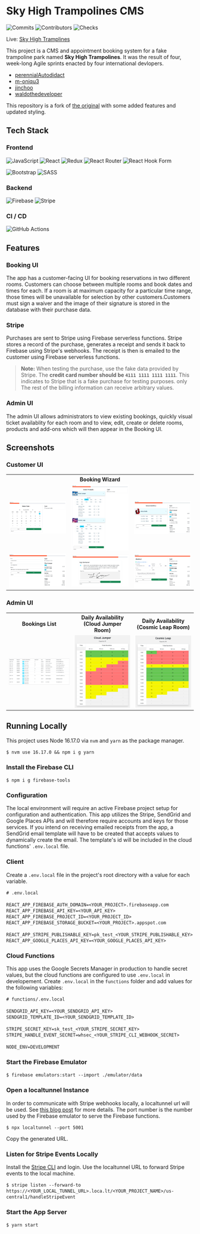# Sky High Trampolines CMS

![Commits](https://badgen.net/github/commits/perennialautodidact/skyhigh-trampolines/main)
![Contributors](https://badgen.net//github/contributors/scott-coates-org/group-project-team-sapphire)
![Checks](https://badgen.net/github/checks/perennialautodidact/skyhigh-trampolines/main)

Live: [Sky High Tramplines](https://skyhigh-trampolines.firebaseapp.com)

This project is a CMS and appointment booking system for a fake trampoline park named **Sky High Trampolines**. It was the result of four, week-long Agile sprints enacted by four international devlopers.

- [perennialAutodidact](https://github.com/perennialAutodidact)
- [m-oniqu3](https://github.com/m-oniqu3)
- [jinchoo](https://github.com/jinchoo)
- [waldothedeveloper](https://github.com/waldothedeveloper)

This repository is a fork of [the original](https://github.com/Scott-Coates-Org/group-project-team-sapphire/) with some added features and updated styling.

## Tech Stack

### Frontend

![JavaScript](https://img.shields.io/badge/javascript-%23323330.svg?style=for-the-badge&logo=javascript&logoColor=%23F7DF1E)
![React](https://img.shields.io/badge/react-%2320232a.svg?style=for-the-badge&logo=react&logoColor=%2361DAFB)
![Redux](https://img.shields.io/badge/redux-%23593d88.svg?style=for-the-badge&logo=redux&logoColor=white)
![React Router](https://img.shields.io/badge/React_Router-CA4245?style=for-the-badge&logo=react-router&logoColor=white)
![React Hook Form](https://img.shields.io/badge/React%20Hook%20Form-%23EC5990.svg?style=for-the-badge&logo=reacthookform&logoColor=white)

![Bootstrap](https://img.shields.io/badge/bootstrap-%23563D7C.svg?style=for-the-badge&logo=bootstrap&logoColor=white)
![SASS](https://img.shields.io/badge/SASS-hotpink.svg?style=for-the-badge&logo=SASS&logoColor=white)

### Backend

![Firebase](https://img.shields.io/badge/firebase-a08021?style=for-the-badge&logo=firebase&logoColor=ffcd34)
![Stripe](https://img.shields.io/badge/Stripe-5469d4?style=for-the-badge&logo=stripe&logoColor=ffffff)

### CI / CD
![GitHub Actions](https://img.shields.io/badge/github%20actions-%232671E5.svg?style=for-the-badge&logo=githubactions&logoColor=white)

## Features

### Booking UI
The app has a customer-facing UI for booking reservations in two different rooms. Customers can choose between multiple rooms and book dates and times for each. If a room is at maximum capacity for a particular time range, those times will be unavailable for selection by other customers.Customers must sign a waiver and the image of their signature is stored in the database with their purchase data.

### Stripe
 Purchases are sent to Stripe using Firebase serverless functions. Stripe stores a record of the purchase, generates a receipt and sends it back to Firebase using Stripe's webhooks. The receipt is then is emailed to the customer using Firebase serverless functions. 

> **Note:** When testing the purchase, use the fake data provided by Stripe.
>       The **credit card number should be `4111 1111 1111 1111`**. This indicates to Stripe that is a fake purchase for testing purposes. only
>       The rest of the billing information can receive arbitrary values.

### Admin UI
The admin UI allows administrators to view existing bookings, quickly visual ticket availablity for each room and to view, edit, create or delete rooms, products and add-ons which will then appear in the Booking UI.

## Screenshots
### Customer UI
<table>
    <tr>
        <th colspan="3">Booking Wizard</th>
    </tr>
    <tr>
        <td>
            <img src="./public/images/wizardStep1.png" alt="booking step 1">
        </td>
        <td>
            <img src="./public/images/wizardStep2.png" alt="booking step 2">
        </td><td>
            <img src="./public/images/wizardStep3.png" alt="booking step 3">
        </td>
    </tr>
    <tr>
        <td>
            <img src="./public/images/wizardStep4.png" alt="booking step 4">
        </td>
        <td>
            <img src="./public/images/wizardStep5.png" alt="booking step 5">
        </td>
        <td>
            <img src="./public/images/wizardStep6.png" alt="booking step 6">
        </td>
    </tr>
</table>

### Admin UI

<table>
    <tr>
        <th>Bookings List</th>
        <th>Daily Availability (Cloud Jumper Room)</th>
        <th>Daily Availability (Cosmic Leap Room)</th>
    </tr>
    <tr>
        <td>
            <img src="./public/images/bookingsList.png" alt="bookings list">
        </td>
        <td>
            <img src="./public/images/cloudJumperAvailability.png" alt="bookings list">
        </td>
         <td>
            <img src="./public/images/cosmicLeapAvailability.png" alt="bookings list">
        </td>
    </tr>
</table>

## Running Locally

This project uses Node 16.17.0 via `nvm` and `yarn` as the package manager. 

```
$ nvm use 16.17.0 && npm i g yarn
```

### Install the Firebase CLI
```
$ npm i g firebase-tools
```
### Configuration
The local environment will require an active Firebase project setup for configuration and authentication. This app utilizes the Stripe, SendGrid and Google Places APIs and will therefore require accounts and keys for those services. If you intend on receiving emailed receipts from the app, a SendGrid email template will have to be created that accepts values to dynamically create the email. The template's id will be included in the cloud functions' `.env.local` file.
### Client

Create a `.env.local` file in the project's root directory with a value for each variable.

```
# .env.local

REACT_APP_FIREBASE_AUTH_DOMAIN=<YOUR_PROJECT>.firebaseapp.com
REACT_APP_FIREBASE_API_KEY=<YOUR_API_KEY>
REACT_APP_FIREBASE_PROJECT_ID=<YOUR_PROJECT_ID>
REACT_APP_FIREBASE_STORAGE_BUCKET=<YOUR_PROJECT>.appspot.com

REACT_APP_STRIPE_PUBLISHABLE_KEY=pk_test_<YOUR_STRIPE_PUBLISHABLE_KEY>
REACT_APP_GOOGLE_PLACES_API_KEY=<YOUR_GOOGLE_PLACES_API_KEY>
```
### Cloud Functions
This app uses the Google Secrets Manager in production to handle secret values, but the cloud functions are configured to use `.env.local` in developement. Create `.env.local` in the `functions` folder and add values for the following variables:

```
# functions/.env.local

SENDGRID_API_KEY=<YOUR_SENDGRID_API_KEY>
SENDGRID_TEMPLATE_ID=<YOUR_SENDGRID_TEMPLATE_ID>

STRIPE_SECRET_KEY=sk_test_<YOUR_STRIPE_SECRET_KEY>
STRIPE_HANDLE_EVENT_SECRET=whsec_<YOUR_STRIPE_CLI_WEBHOOK_SECRET>

NODE_ENV=DEVELOPMENT
```

### Start the Firebase Emulator
```
$ firebase emulators:start --import ./emulator/data
```

### Open a localtunnel Instance
In order to communicate with Stripe webhooks locally, a localtunnel url will be used. See [this blog post](https://dev.to/perennialautodidact/connecting-stripe-webhooks-to-firebase-cloud-functions-on-localhost-using-localtunnel-55o9) for more details. The port number is the number used by the Firebase emulator to serve the Firebase functions.

```
$ npx localtunnel --port 5001
```
Copy the generated URL.
### Listen for Stripe Events Locally
Install the [Stripe CLI](https://stripe.com/docs/stripe-cli#install) and login. Use the localtunnel URL to forward Stripe events to the local machine.
```
$ stripe listen --forward-to https://<YOUR_LOCAL_TUNNEL_URL>.loca.lt/<YOUR_PROJECT_NAME>/us-central1/handleStripeEvent
```

### Start the App Server
```
$ yarn start
```
